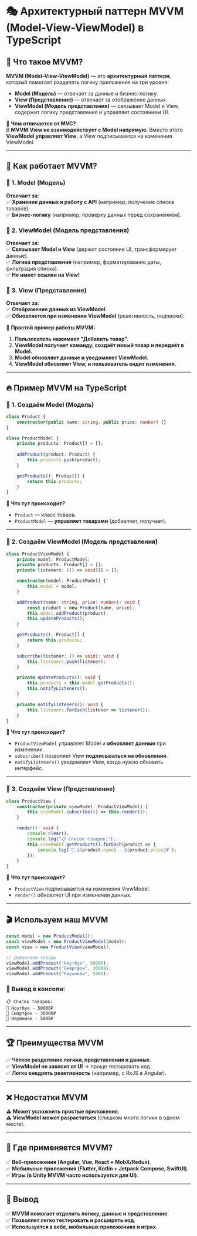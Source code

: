 # 🎭 **Архитектурный паттерн MVVM (Model-View-ViewModel) в TypeScript**  

## 📝 **Что такое MVVM?**  
**MVVM (Model-View-ViewModel)** — это **архитектурный паттерн**, который помогает разделять логику приложения на три уровня:  
- **Model (Модель)** — отвечает за данные и бизнес-логику.  
- **View (Представление)** — отвечает за отображение данных.  
- **ViewModel (Модель представления)** — связывает Model и View, содержит логику представления и управляет состоянием UI.  

📌 **Чем отличается от MVC?**  
В **MVVM** **View не взаимодействует с Model напрямую**. Вместо этого **ViewModel управляет View**, а View подписывается на изменения ViewModel.  

---

## 🚀 **Как работает MVVM?**  

### 🔹 **1. Model (Модель)**  
**Отвечает за:**  
✅ **Хранение данных и работу с API** (например, получение списка товаров).  
✅ **Бизнес-логику** (например, проверку данных перед сохранением).  

### 🔹 **2. ViewModel (Модель представления)**  
**Отвечает за:**  
✅ **Связывает Model и View** (держит состояние UI, трансформирует данные).  
✅ **Логика представления** (например, форматирование даты, фильтрация списка).  
✅ **Не имеет ссылки на View!**  

### 🔹 **3. View (Представление)**  
**Отвечает за:**  
✅ **Отображение данных из ViewModel**.  
✅ **Обновляется при изменении ViewModel** (реактивность, подписки).  

📌 **Простой пример работы MVVM:**  

1. **Пользователь нажимает "Добавить товар".**  
2. **ViewModel получает команду, создаёт новый товар и передаёт в Model.**  
3. **Model обновляет данные и уведомляет ViewModel.**  
4. **ViewModel обновляет View, и пользователь видит изменения.**  

---

## 🔥 **Пример MVVM на TypeScript**  

### 📌 **1. Создаём Model (Модель)**  

```typescript
class Product {
    constructor(public name: string, public price: number) {}
}

class ProductModel {
    private products: Product[] = [];
    
    addProduct(product: Product) {
        this.products.push(product);
    }

    getProducts(): Product[] {
        return this.products;
    }
}
```

📌 **Что тут происходит?**  
- `Product` — класс товара.  
- `ProductModel` — **управляет товарами** (добавляет, получает).  

---

### 📌 **2. Создаём ViewModel (Модель представления)**  

```typescript
class ProductViewModel {
    private model: ProductModel;
    private products: Product[] = [];
    private listeners: (() => void)[] = [];

    constructor(model: ProductModel) {
        this.model = model;
    }

    addProduct(name: string, price: number): void {
        const product = new Product(name, price);
        this.model.addProduct(product);
        this.updateProducts();
    }

    getProducts(): Product[] {
        return this.products;
    }

    subscribe(listener: () => void): void {
        this.listeners.push(listener);
    }

    private updateProducts(): void {
        this.products = this.model.getProducts();
        this.notifyListeners();
    }

    private notifyListeners(): void {
        this.listeners.forEach(listener => listener());
    }
}
```

📌 **Что тут происходит?**  
- `ProductViewModel` управляет Model и **обновляет данные** при изменении.  
- `subscribe()` позволяет View **подписываться на обновления**.  
- `notifyListeners()` уведомляет View, когда нужно обновить интерфейс.  

---

### 📌 **3. Создаём View (Представление)**  

```typescript
class ProductView {
    constructor(private viewModel: ProductViewModel) {
        this.viewModel.subscribe(() => this.render());
    }

    render(): void {
        console.clear();
        console.log("📋 Список товаров:");
        this.viewModel.getProducts().forEach(product => {
            console.log(`🛒 ${product.name} - ${product.price}₽`);
        });
    }
}
```

📌 **Что тут происходит?**  
- `ProductView` подписывается на изменения ViewModel.  
- `render()` обновляет UI при изменении данных.  

---

## 🎬 **Используем наш MVVM**  

```typescript
const model = new ProductModel();
const viewModel = new ProductViewModel(model);
const view = new ProductView(viewModel);

// Добавляем товары
viewModel.addProduct("Ноутбук", 50000);
viewModel.addProduct("Смартфон", 30000);
viewModel.addProduct("Наушники", 5000);
```

### **🔹 Вывод в консоли:**
```
📋 Список товаров:
🛒 Ноутбук - 50000₽
🛒 Смартфон - 30000₽
🛒 Наушники - 5000₽
```

---

## 🏆 **Преимущества MVVM**  

✅ **Чёткое разделение логики, представления и данных**.  
✅ **ViewModel не зависит от UI** → проще тестировать код.  
✅ **Легко внедрять реактивность** (например, с RxJS в Angular).  

---

## ❌ **Недостатки MVVM**  

⚠️ **Может усложнить простые приложения**.  
⚠️ **ViewModel может разрастаться** (слишком много логики в одном месте).  

---

## 📌 **Где применяется MVVM?**  

✅ **Веб-приложения (Angular, Vue, React + MobX/Redux)**.  
✅ **Мобильные приложения (Flutter, Kotlin + Jetpack Compose, SwiftUI)**.  
✅ **Игры (в Unity MVVM часто используется для UI)**.  

---

## 🚀 **Вывод**  

✅ **MVVM помогает отделить логику, данные и представление**.  
✅ **Позволяет легко тестировать и расширять код**.  
✅ **Используется в вебе, мобильных приложениях и играх**.  
